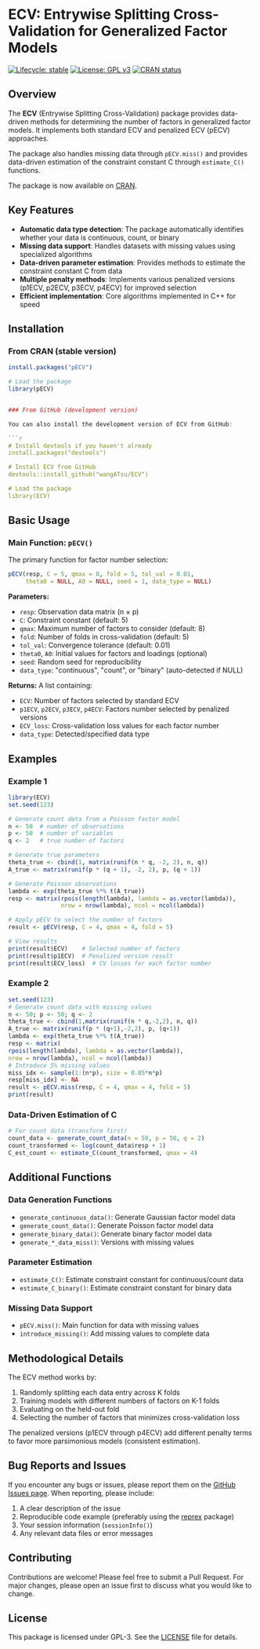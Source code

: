 # ECV: Entrywise Splitting Cross-Validation for Generalized Factor Models

[![Lifecycle: stable](https://img.shields.io/badge/lifecycle-stable-brightgreen.svg)](https://lifecycle.r-lib.org/articles/stages.html#stable)
[![License: GPL v3](https://img.shields.io/badge/License-GPLv3-blue.svg)](https://www.gnu.org/licenses/gpl-3.0)
[![CRAN status](https://www.r-pkg.org/badges/version/pECV)](https://cran.r-project.org/package=pECV)

## Overview

The **ECV** (Entrywise Splitting Cross-Validation) package provides data-driven methods for determining the number of factors in generalized factor models. It implements both standard ECV and penalized ECV (pECV) approaches.

The package also handles missing data through `pECV.miss()` and provides data-driven estimation of the constraint constant C through `estimate_C()` functions.

The package is now available on [CRAN](https://cran.r-project.org/package=pECV).

## Key Features

- **Automatic data type detection**: The package automatically identifies whether your data is continuous, count, or binary
- **Missing data support**: Handles datasets with missing values using specialized algorithms
- **Data-driven parameter estimation**: Provides methods to estimate the constraint constant C from data
- **Multiple penalty methods**: Implements various penalized versions (p1ECV, p2ECV, p3ECV, p4ECV) for improved selection
- **Efficient implementation**: Core algorithms implemented in C++ for speed

## Installation


### From CRAN (stable version)

```r
install.packages("pECV")

# Load the package
library(pECV)


### From GitHub (development version)

You can also install the development version of ECV from GitHub:

```r
# Install devtools if you haven't already
install.packages("devtools")

# Install ECV from GitHub
devtools::install_github("wangATsu/ECV")

# Load the package
library(ECV)
```

## Basic Usage

### Main Function: `pECV()`

The primary function for factor number selection:

```r
pECV(resp, C = 5, qmax = 8, fold = 5, tol_val = 0.01, 
     theta0 = NULL, A0 = NULL, seed = 1, data_type = NULL)
```

**Parameters:**
- `resp`: Observation data matrix (n × p)
- `C`: Constraint constant (default: 5)
- `qmax`: Maximum number of factors to consider (default: 8)
- `fold`: Number of folds in cross-validation (default: 5)
- `tol_val`: Convergence tolerance (default: 0.01)
- `theta0`, `A0`: Initial values for factors and loadings (optional)
- `seed`: Random seed for reproducibility
- `data_type`: "continuous", "count", or "binary" (auto-detected if NULL)

**Returns:** A list containing:
- `ECV`: Number of factors selected by standard ECV
- `p1ECV`, `p2ECV`, `p3ECV`, `p4ECV`: Factors number selected by penalized versions
- `ECV_loss`: Cross-validation loss values for each factor number
- `data_type`: Detected/specified data type

## Examples

### Example 1

```r
library(ECV)
set.seed(123)

# Generate count data from a Poisson factor model
n <- 50  # number of observations
p <- 50  # number of variables
q <- 2   # true number of factors

# Generate true parameters
theta_true <- cbind(1, matrix(runif(n * q, -2, 2), n, q))
A_true <- matrix(runif(p * (q + 1), -2, 2), p, (q + 1))

# Generate Poisson observations
lambda <- exp(theta_true %*% t(A_true))
resp <- matrix(rpois(length(lambda), lambda = as.vector(lambda)),
               nrow = nrow(lambda), ncol = ncol(lambda))

# Apply pECV to select the number of factors
result <- pECV(resp, C = 4, qmax = 4, fold = 5)

# View results
print(result$ECV)    # Selected number of factors
print(result$p1ECV)  # Penalized version result
print(result$ECV_loss)  # CV losses for each factor number
```

### Example 2
```r
set.seed(123)
# Generate count data with missing values
n <- 50; p <- 50; q <- 2
theta_true <- cbind(1,matrix(runif(n * q,-2,2), n, q))
A_true <- matrix(runif(p * (q+1),-2,2), p, (q+1))
lambda <- exp(theta_true %*% t(A_true))
resp <- matrix(
rpois(length(lambda), lambda = as.vector(lambda)),
nrow = nrow(lambda), ncol = ncol(lambda))
# Introduce 5% missing values
miss_idx <- sample(1:(n*p), size = 0.05*n*p)
resp[miss_idx] <- NA
result <- pECV.miss(resp, C = 4, qmax = 4, fold = 5)
print(result)
```

### Data-Driven Estimation of C

```r
# For count data (transform first)
count_data <- generate_count_data(n = 50, p = 50, q = 2)
count_transformed <- log(count_data$resp + 1)
C_est_count <- estimate_C(count_transformed, qmax = 4)
```

## Additional Functions

### Data Generation Functions
- `generate_continuous_data()`: Generate Gaussian factor model data
- `generate_count_data()`: Generate Poisson factor model data
- `generate_binary_data()`: Generate binary factor model data
- `generate_*_data_miss()`: Versions with missing values

### Parameter Estimation
- `estimate_C()`: Estimate constraint constant for continuous/count data
- `estimate_C_binary()`: Estimate constraint constant for binary data

### Missing Data Support
- `pECV.miss()`: Main function for data with missing values
- `introduce_missing()`: Add missing values to complete data

## Methodological Details

The ECV method works by:
1. Randomly splitting each data entry across K folds
2. Training models with different numbers of factors on K-1 folds
3. Evaluating on the held-out fold
4. Selecting the number of factors that minimizes cross-validation loss

The penalized versions (p1ECV through p4ECV) add different penalty terms to favor more parsimonious models (consistent estimation).


## Bug Reports and Issues

If you encounter any bugs or issues, please report them on the [GitHub Issues page](https://github.com/wangATsu/ECV/issues). When reporting, please include:

1. A clear description of the issue
2. Reproducible code example (preferably using the [reprex](https://reprex.tidyverse.org/) package)
3. Your session information (`sessionInfo()`)
4. Any relevant data files or error messages

## Contributing

Contributions are welcome! Please feel free to submit a Pull Request. For major changes, please open an issue first to discuss what you would like to change.

## License

This package is licensed under GPL-3. See the [LICENSE](LICENSE) file for details.
